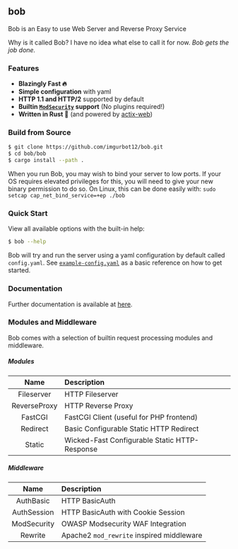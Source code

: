 bob
----

Bob is an Easy to use Web Server and Reverse Proxy Service

Why is it called Bob? I have no idea what else to call it for now.
_Bob gets the job done._

### Features

- **Blazingly Fast 🔥**
- **Simple configuration** with yaml
- **HTTP 1.1 and HTTP/2** supported by default
- **Builtin [`ModSecurity`](https://modsecurity.org/) support** (No plugins required!)
- **Written in Rust 🦀** (and powered by [actix-web](https://actix.rs/))

### Build from Source

```bash
$ git clone https://github.com/imgurbot12/bob.git
$ cd bob/bob
$ cargo install --path .
```

When you run Bob, you may wish to bind your server to low ports. If your
OS requires elevated privileges for this, you will need to give your new
binary permission to do so. On Linux, this can be done easily
with: `sudo setcap cap_net_bind_service=+ep ./bob`

### Quick Start

View all available options with the built-in help:

```bash
$ bob --help
```

Bob will try and run the server using a yaml configuration by
default called `config.yaml`.
See [`example-config.yaml`](https://github.com/imgurbot12/bob/blob/master/example-config.yaml)
as a basic reference on how to get started.

### Documentation

Further documentation is available at [here](https://imgurbot12.github.io/bob/).

### Modules and Middleware

Bob comes with a selection of builtin request processing modules and middleware.

##### Modules

| Name         | Description                                   |
| :----------: | :-------------------------------------------- |
| Fileserver   | HTTP Fileserver                               |
| ReverseProxy | HTTP Reverse Proxy                            |
| FastCGI      | FastCGI Client (useful for PHP frontend)      |
| Redirect     | Basic Configurable Static HTTP Redirect       |
| Static       | Wicked-Fast Configurable Static HTTP-Response |

##### Middleware

| Name        | Description                               |
| :---------: | :---------------------------------------- |
| AuthBasic   | HTTP BasicAuth                            |
| AuthSession | HTTP BasicAuth with Cookie Session        |
| ModSecurity | OWASP Modsecurity WAF Integration         |
| Rewrite     | Apache2 `mod_rewrite` inspired middleware |
